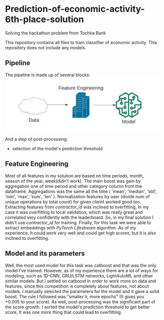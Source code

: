# Prediction-of-economic-activity-6th-place-solution
Solving the hackathon problem from Tochka Bank

This repository contains all files to train classifier of economic activity. This repository does not include any models.

## Pipeline

The pipeline is made up of several blocks:
![[blocks](https://github.com/RadmirZ/Prediction-of-economic-activity-6th-place-solution/blob/main/catboost%20pipeline.jpeg)](https://github.com/RadmirZ/Prediction-of-economic-activity-6th-place-solution/blob/main/pipe_scheme.jpeg)

And a step of post-processing:
* selection of the model's prediction threshold

## Feature Engineering

Most of all features in my solution are based on time periods, month, season of the year, week(didn't work). The main boost was gain by aggregation one of time period and other category column from the dataframe. Aggregations was the same all the time ( 'mean', 'median', 'std', 'min', 'max', 'sum', 'len' ). Normalization features by user (divide num of unique operations by total count) for given clieint worked good too. Extracting features from *contractor_id* was inclined to overfitting, in my case it was overfitting to local validation, which was really great and correlated very confidently with the leaderboard. So, in my final solution I didn't use *contractor_id* for training. Finally, for this task we were able to extract embeddings with *PyTorch Lifestream* algorithm. As of my experience, It could work very well and could get high scores, but it is also inclined to overfitting.

## Model and its parameters

Well, the most used model for this task was catboost and that was the only model I've trained. However, as of my experience there are a lot of ways for modeling, such as 1D-CNN, GRU/LSTM networks, LightAutoML and other similar models. But I settled on catboost in order to work more on data and features, since this competition is completely about features, not about models. I manually selected the parameters for the model and it gave a solid boost. The rule I followed was "smaller lr, more epochs" (It gives you +0.005 to your score). As well, post-processing was the significant part of the score growth. I sorted the model's prediction threshold to get better score, It was one more thing that could lead to overfitting.




